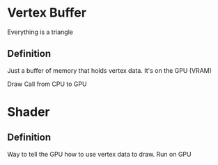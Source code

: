 # Vertex Buffer
Everything is a triangle 

## Definition 
Just a buffer of memory that holds vertex data. It's on the GPU (VRAM)

Draw Call from CPU to GPU 

# Shader
## Definition
Way to tell the GPU how to use vertex data to draw. Run on GPU

